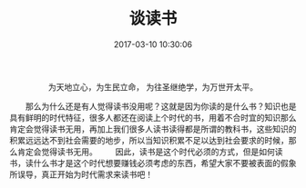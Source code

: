 ﻿---
title: 谈读书
date: 2017-03-10 10:30:06
tags:
---
<center>为天地立心，为生民立命， 
为往圣继绝学，为万世开太平。
</center>

　　那么为什么还是有人觉得读书没用呢？这就是因为你读的是什么书？知识也是具有鲜明的时代特征，很多人都还在阅读上个时代的书，用着不合时宜的知识那么肯定会觉得读书无用，再加上我们很多人读书读得都是所谓的教科书，这些知识的积累远远达不到社会需要的地步，所以当知识积累不足以达到社会要求的时候，那么肯定会觉得读书无用。
　　因此，读书是这个时代必须的方式，但是如何读书，读什么书才是这个时代想要赚钱必须考虑的东西，希望大家不要被表面的假象所误导，真正开始为时代需求来读书吧！

<!--more-->